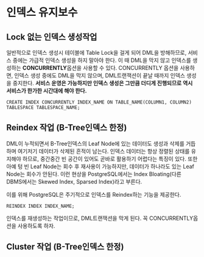 # 인덱스 유지보수
## Lock 없는 인덱스 생성작업
일반적으로 인덱스 생성시 테이블에 Table Lock을 걸게 되어 DML을 방해하므로, 서비스 중에는 가급적 인덱스 생성을 하지 말아야 한다. 이 때 DML을 막지 않고 인덱스를 생성하는 **CONCURRENTLY**옵션을 사용할 수 있다. CONCURRENTLY 옵션을 사용하면, 인덱스 생성 중에도 DML을 막지 않으며, DML트랜잭션이 끝날 때까지 인덱스 생성을 중지한다. **서비스 운영은 가능하지만 인덱스 생성은 그만큼 더디게 진행되므로 역시 서비스가 한가한 시간대에 해야 한다.**
```
CREATE INDEX CONCURRENTLY INDEX_NAME ON TABLE_NAME(COLUMN1, COLUMN2)
TABLESPACE TABLESPACE_NAME;
```

## Reindex 작업 (B-Tree인덱스 한정)
DML이 누적되면서 B-Tree인덱스의 Leaf Node에 있는 데이터도 생성과 삭제를 거듭하며 여기저기 데이터가 삭제된 흔적이 남는다. 인덱스 데이터는 항상 정렬된 상태를 유지해야 하므로, 중간중간 빈 공간이 있어도 곧바로 활용하기 어렵다는 특징이 있다. 또한 아예 텅 빈 Leaf Node는 회수 후 재사용이 가능하지만, 데이터가 하나라도 있는 Leaf Node는 회수가 안된다. 이런 현상을 PostgreSQL에서는 Index Bloating(다른 DBMS에서는 Skewed Index, Sparsed Index)라고 부른다.       

이를 위해 PostgreSQL은 주기적으로 인덱스를 Reindex하는 기능을 제공한다.
```
REINDEX INDEX INDEX_NAME;
```
인덱스를 재생성하는 작업이므로, DML트랜잭션을 막게 된다. 꼭 CONCURRENTLY옵션을 사용하도록 하자.

## Cluster 작업 (B-Tree인덱스 한정)
